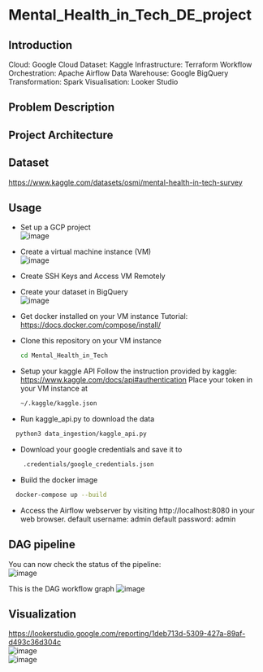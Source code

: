 # Mental_Health_in_Tech_DE_project

## Introduction
Cloud: Google Cloud
Dataset: Kaggle
Infrastructure: Terraform
Workflow Orchestration: Apache Airflow
Data Warehouse: Google BigQuery
Transformation: Spark
Visualisation: Looker Studio
    
## Problem Description

## Project Architecture

## Dataset
https://www.kaggle.com/datasets/osmi/mental-health-in-tech-survey

## Usage
- Set up a GCP project<br>
  ![image](https://github.com/user-attachments/assets/16ae08fe-ec2b-46b7-a6ff-34abf498e682)

- Create a virtual machine instance (VM)<br>
  ![image](https://github.com/user-attachments/assets/42d270e7-0caf-48af-a906-ec653e70d77e)

- Create SSH Keys and Access VM Remotely

- Create your dataset in BigQuery<br>
  ![image](https://github.com/user-attachments/assets/debf9503-a818-44d6-bdd8-bc74fa58dc1b)

- Get docker installed on your VM instance
  Tutorial: https://docs.docker.com/compose/install/

- Clone this repository on your VM instance
  ```bash
  cd Mental_Health_in_Tech
  ```
- Setup your kaggle API
  Follow the instruction provided by kaggle: https://www.kaggle.com/docs/api#authentication
  Place your token in your VM instance at
  ```bash
  ~/.kaggle/kaggle.json
  ```
- Run kaggle_api.py to download the data
```bash
  python3 data_ingestion/kaggle_api.py
```
- Download your google credentials and save it to
```bash
    .credentials/google_credentials.json
```  
- Build the docker image
```bash
  docker-compose up --build
```
- Access the Airflow webserver by visiting http://localhost:8080 in your web browser.
  default username: admin
  default password: admin

## DAG pipeline
You can now check the status of the pipeline:<br>
![image](https://github.com/user-attachments/assets/2ccdee5a-d9ee-4097-a29b-85df9aa9165a)

This is the DAG workflow graph
![image](https://github.com/user-attachments/assets/065feb83-98ff-4d0f-96cf-ece6fa1727fa)

## Visualization
https://lookerstudio.google.com/reporting/1deb713d-5309-427a-89af-d493c36d304c
<br> 
![image](https://github.com/user-attachments/assets/8237f3ad-2d57-4abd-9a5f-7be35ed6aadf)
<br> 
![image](https://github.com/user-attachments/assets/a80b8b59-5e46-474c-8705-aa10cb19439e)

